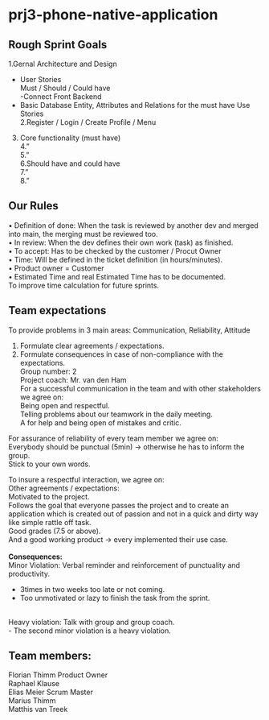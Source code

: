 # prj3-phone-native-application

## **Rough Sprint Goals**
1.Gernal Architecture and Design <br>
- User Stories<br>
Must / Should / Could have<br>
-Connect Front Backend<br>
- Basic Database Entity, Attributes and Relations for the must have Use Stories<br>
2.Register / Login / Create Profile / Menu<br>
3. Core functionality (must have)<br>
4.”<br>
5.”<br>
6.Should have and could have<br>
7.”<br>
8.”<br>

## **Our Rules**
•	Definition of done: When the task is reviewed by another dev and merged into main, the merging must be reviewed too.<br>
•	In review: When the dev defines their own work (task) as finished.<br>
•	To accept: Has to be checked by the customer / Procut Owner<br>
•	Time: Will be defined in the ticket definition (in hours/minutes).<br>
•	Product owner = Customer<br>
•	Estimated Time and real Estimated Time has to be documented.<br>
To improve time calculation for future sprints.<br>

## **Team expectations**

To provide problems in 3 main areas: Communication, Reliability, Attitude<br>
1.	Formulate clear agreements / expectations.<br>
2.	Formulate consequences in case of non-compliance with the expectations.<br>
Group number: 2<br>
Project coach: Mr. van den Ham<br>
For a successful communication in the team and with other stakeholders we agree on:<br>
Being open and respectful.<br>
Telling problems about our teamwork in the daily meeting.<br>
A for help and being open of mistakes and critic.<br>
 
For assurance of reliability of every team member we agree on:<br>
Everybody should be punctual (5min) -> otherwise he has to inform the group.<br>
Stick to your own words.<br>

To insure a respectful interaction, we agree on:<br>
Other agreements / expectations:<br>
Motivated to the project.<br>
Follows the goal that everyone passes the project and to create an application which is created out of passion and not in a quick and dirty way like simple rattle off task.<br>
Good grades (7.5 or above). <br>
And a good working product -> every implemented their use case.<br>
<br>
**Consequences:**<br>
Minor Violation: Verbal reminder and reinforcement of punctuality and productivity.<br>
- 3times in two weeks too late or not coming.<br>
- Too unmotivated or lazy to finish the task from the sprint.<br>
<br>
Heavy violation: Talk with group and group coach.<br>
- The second minor violation is a heavy violation.<br>

  
## **Team members:**
Florian Thimm Product Owner<br>
Raphael Klause<br>
Elias Meier Scrum Master<br>
Marius Thimm<br>
Matthis van Treek<br>
